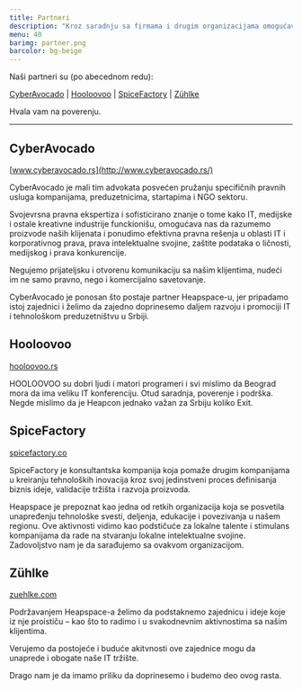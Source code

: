 ```yaml
---
title: Partneri
description: "Kroz saradnju sa firmama i drugim organizacijama omogućavamo nove projekte i osnažujemo postojeće."
menu: 40
barimg: partner.png
barcolor: bg-beige
---
```


Naši partneri su (po abecednom redu):

[CyberAvocado](#CyberAvocado) | [Hooloovoo](#Hooloovoo) | [SpiceFactory](#SpiceFactory) | [Zühlke](#Zuhlke)   

Hvala vam na poverenju.

---

## CyberAvocado

[www.cyberavocado.rs](http://www.cyberavocado.rs/)

CyberAvocado je mali tim advokata posvećen pružanju specifičnih pravnih usluga kompanijama, preduzetnicima, startapima i NGO sektoru.

Svojevrsna pravna ekspertiza i sofisticirano znanje o tome kako IT, medijske i ostale kreativne industrije funckionišu, omogućava nas da razumemo proizvode naših klijenata i ponudimo efektivna pravna rešenja u oblasti IT i korporativnog prava, prava intelektualne svojine, zaštite podataka o ličnosti,
medijskog i prava konkurencije.

Negujemo prijateljsku i otvorenu komunikaciju sa našim klijentima, nudeći im ne samo pravno, nego i komercijalno savetovanje.

CyberAvocado je ponosan što postaje partner Heapspace-u, jer pripadamo istoj zajednici i želimo da zajedno doprinesemo daljem razvoju i promociji IT i tehnološkom preduzetništvu u Srbiji.


## Hooloovoo

[hooloovoo.rs](https://hooloovoo.rs)

HOOLOOVOO su dobri ljudi i matori programeri i svi mislimo da Beograd mora da ima veliku IT konferenciju. Otud saradnja, poverenje i podrška. Negde mislimo da je Heapcon jednako važan za Srbiju koliko Exit.


## SpiceFactory

[spicefactory.co](https://spicefactory.co)

SpiceFactory je konsultantska kompanija koja pomaže drugim kompanijama u kreiranju tehnoloških inovacija kroz svoj jedinstveni proces definisanja biznis ideje, validacije tržišta i razvoja proizvoda.

Heapspace je prepoznat kao jedna od retkih organizacija koja se posvetila unapređenju tehnološke svesti, deljenja, edukacije i povezivanja u našem regionu. Ove aktivnosti vidimo kao podstičuće za lokalne talente i stimulans kompanijama da rade na stvaranju lokalne intelektualne svojine. Zadovoljstvo nam je da sarađujemo sa ovakvom organizacijom.


## Zühlke

[zuehlke.com](https://www.zuehlke.com/rs/en/)

Podržavanjem Heapspace-a želimo da podstaknemo zajednicu i ideje koje iz nje proističu – kao što to radimo i u svakodnevnim aktivnostima sa našim klijentima.

Verujemo da postojeće i buduće akitvnosti ove zajednice mogu da unaprede i obogate naše IT tržište.

Drago nam je da imamo priliku da doprinesemo i budemo deo ovog rasta.

